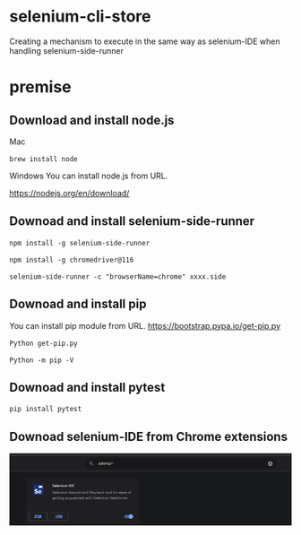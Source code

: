 # selenium-cli-store
Creating a mechanism to execute in the same way as selenium-IDE when handling selenium-side-runner

# premise
## Download and install node.js

Mac
```shell
brew install node 
```

Windows
You can install node.js from URL. 

https://nodejs.org/en/download/ 


## Downoad and install selenium-side-runner
```
npm install -g selenium-side-runner
```
```
npm install -g chromedriver@116
```
```
selenium-side-runner -c "browserName=chrome" xxxx.side 
```

## Downoad and install pip 
You can install pip module from URL. 
https://bootstrap.pypa.io/get-pip.py

```
Python get-pip.py
```
```
Python -m pip -V
```

## Downoad and install pytest
```
pip install pytest
```
## Downoad selenium-IDE from Chrome extensions
![Alt text](/image/selenium.png)

